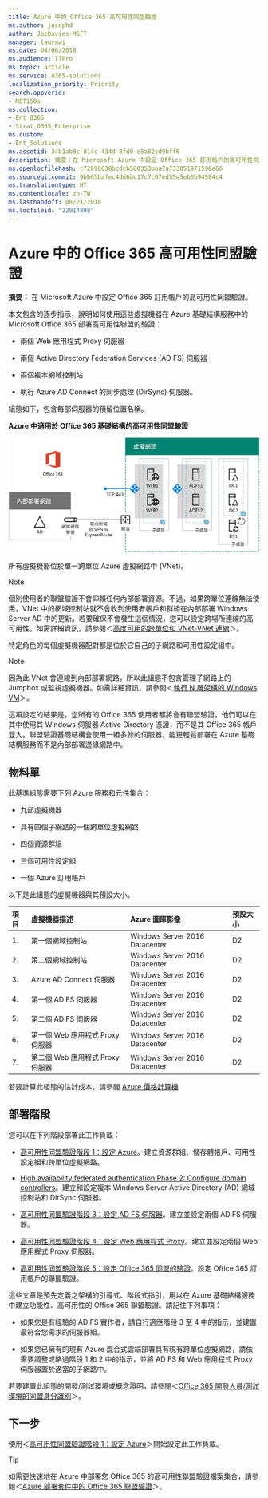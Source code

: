 ```yaml
---
title: Azure 中的 Office 365 高可用性同盟驗證
ms.author: josephd
author: JoeDavies-MSFT
manager: laurawi
ms.date: 04/06/2018
ms.audience: ITPro
ms.topic: article
ms.service: o365-solutions
localization_priority: Priority
search.appverid:
- MET150s
ms.collection:
- Ent_O365
- Strat_O365_Enterprise
ms.custom:
- Ent_Solutions
ms.assetid: 34b1ab9c-814c-434d-8fd0-e5a82cd9bff6
description: 摘要：在 Microsoft Azure 中設定 Office 365 訂用帳戶的高可用性同盟驗證。
ms.openlocfilehash: c72090638bcdcb580353baa7a733051971598e66
ms.sourcegitcommit: 9bb65bafec4dd6bc17c7c07ed55e5eb6b94584c4
ms.translationtype: HT
ms.contentlocale: zh-TW
ms.lasthandoff: 08/21/2018
ms.locfileid: "22914898"
---
```

# <a name="deploy-high-availability-federated-authentication-for-office-365-in-azure"></a>Azure 中的 Office 365 高可用性同盟驗證

 **摘要：** 在 Microsoft Azure 中設定 Office 365 訂用帳戶的高可用性同盟驗證。
  
本文包含的逐步指示，說明如何使用這些虛擬機器在 Azure 基礎結構服務中的 Microsoft Office 365 部署高可用性聯盟的驗證：
  
- 兩個 Web 應用程式 Proxy 伺服器
    
- 兩個 Active Directory Federation Services (AD FS) 伺服器
    
- 兩個複本網域控制站
    
- 執行 Azure AD Connect 的同步處理 (DirSync) 伺服器。
    
組態如下，包含每部伺服器的預留位置名稱。
  
**Azure 中適用於 Office 365 基礎結構的高可用性同盟驗證**

![Azure 中高可用性 Office 365 同盟驗證基礎結構的最後設定](media/c5da470a-f2aa-489a-a050-df09b4d641df.png)
  
所有虛擬機器位於單一跨單位 Azure 虛擬網路中 (VNet)。 
  
> [!NOTE]
> 個別使用者的聯盟驗證不會仰賴任何內部部署資源。不過，如果跨單位連線無法使用，VNet 中的網域控制站就不會收到使用者帳戶和群組在內部部署 Windows Server AD 中的更新。若要確保不會發生這個情況，您可以設定跨場所連線的高可用性。如需詳細資訊，請參閱＜[高度可用的跨單位和 VNet-VNet 連線](https://docs.microsoft.com/azure/vpn-gateway/vpn-gateway-highlyavailable)＞。
  
特定角色的每個虛擬機器配對都是位於它自己的子網路和可用性設定組中。
  
> [!NOTE]
> 因為此 VNet 會連線到內部部署網路，所以此組態不包含管理子網路上的 Jumpbox 或監視虛擬機器。如需詳細資訊，請參閱＜[執行 N 層架構的 Windows VM](https://docs.microsoft.com/azure/guidance/guidance-compute-n-tier-vm)＞。 
  
這項設定的結果是，您所有的 Office 365 使用者都將會有聯盟驗證，他們可以在其中使用其 Windows 伺服器 Active Directory 憑證，而不是其 Office 365 帳戶登入。聯盟驗證基礎結構會使用一組多餘的伺服器，能更輕鬆部署在 Azure 基礎結構服務而不是內部部署邊緣網路中。
  
## <a name="bill-of-materials"></a>物料單

此基準組態需要下列 Azure 服務和元件集合：
  
- 九部虛擬機器
    
- 具有四個子網路的一個跨單位虛擬網路
    
- 四個資源群組
    
- 三個可用性設定組
    
- 一個 Azure 訂用帳戶
    
以下是此組態的虛擬機器與其預設大小。
  
|**項目**|**虛擬機器描述**|**Azure 圖庫影像**|**預設大小**|
|:-----|:-----|:-----|:-----|
|1.  <br/> |第一個網域控制站  <br/> |Windows Server 2016 Datacenter  <br/> |D2  <br/> |
|2.  <br/> |第二個網域控制站  <br/> |Windows Server 2016 Datacenter  <br/> |D2  <br/> |
|3.  <br/> |Azure AD Connect 伺服器  <br/> |Windows Server 2016 Datacenter  <br/> |D2  <br/> |
|4.  <br/> |第一個 AD FS 伺服器  <br/> |Windows Server 2016 Datacenter  <br/> |D2  <br/> |
|5.  <br/> |第二個 AD FS 伺服器  <br/> |Windows Server 2016 Datacenter  <br/> |D2  <br/> |
|6.  <br/> |第一個 Web 應用程式 Proxy 伺服器  <br/> |Windows Server 2016 Datacenter  <br/> |D2  <br/> |
|7.  <br/> |第二個 Web 應用程式 Proxy 伺服器  <br/> |Windows Server 2016 Datacenter  <br/> |D2  <br/> |
   
若要計算此組態的估計成本，請參閱 [Azure 價格計算機](https://azure.microsoft.com/pricing/calculator/)
  
## <a name="phases-of-deployment"></a>部署階段

您可以在下列階段部署此工作負載：
  
- [高可用性同盟驗證階段 1：設定 Azure](high-availability-federated-authentication-phase-1-configure-azure.md)。建立資源群組、儲存體帳戶、可用性設定組和跨單位虛擬網路。
    
- [High availability federated authentication Phase 2: Configure domain controllers](high-availability-federated-authentication-phase-2-configure-domain-controllers.md)。建立和設定複本 Windows Server Active Directory (AD) 網域控制站和 DirSync 伺服器。
    
- [高可用性同盟驗證階段 3：設定 AD FS 伺服器](high-availability-federated-authentication-phase-3-configure-ad-fs-servers.md)。建立並設定兩個 AD FS 伺服器。
    
- [高可用性同盟驗證階段 4：設定 Web 應用程式 Proxy](high-availability-federated-authentication-phase-4-configure-web-application-pro.md)。建立並設定兩個 Web 應用程式 Proxy 伺服器。
    
- [高可用性同盟驗證階段 5：設定 Office 365 同盟的驗證](high-availability-federated-authentication-phase-5-configure-federated-authentic.md)。設定 Office 365 訂用帳戶的聯盟驗證。
    
這些文章是預先定義之架構的引導式、階段式指引，用以在 Azure 基礎結構服務中建立功能性、高可用性的 Office 365 聯盟驗證。請記住下列事項：
  
- 如果您是有經驗的 AD FS 實作者，請自行適應階段 3 至 4 中的指示，並建置最符合您需求的伺服器組。
    
- 如果您已擁有的現有 Azure 混合式雲端部署具有現有跨單位虛擬網路，請依需要調整或略過階段 1 和 2 中的指示，並將 AD FS 和 Web 應用程式 Proxy 伺服器置於適當的子網路中。
    
若要建置此組態的開發/測試環境或概念證明，請參閱＜[Office 365 開發人員/測試環境的同盟身分識別](federated-identity-for-your-office-365-dev-test-environment.md)＞。
  
## <a name="next-step"></a>下一步

使用＜[高可用性同盟驗證階段 1：設定 Azure](high-availability-federated-authentication-phase-1-configure-azure.md)＞開始設定此工作負載。 
  
> [!TIP]
> 如需更快速地在 Azure 中部署您 Office 365 的高可用性聯盟驗證檔案集合，請參閱＜[Azure 部署套件中的 Office 365 聯盟驗證](https://gallery.technet.microsoft.com/Federated-Authentication-8a9f1664)＞。 
 

